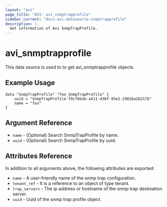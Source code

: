 ```yaml
---
layout: "avi"
page_title: "AVI: avi_snmptrapprofile"
sidebar_current: "docs-avi-datasource-snmptrapprofile"
description: |-
  Get information of Avi SnmpTrapProfile.
---
```


# avi_snmptrapprofile

This data source is used to to get avi_snmptrapprofile objects.

## Example Usage

```hcl
data "SnmpTrapProfile" "foo_SnmpTrapProfile" {
    uuid = "SnmpTrapProfile-f9cf6b3e-a411-436f-95e2-2982ba2b217b"
    name = "foo"
}
```

## Argument Reference

* `name` - (Optional) Search SnmpTrapProfile by name.
* `uuid` - (Optional) Search SnmpTrapProfile by uuid.

## Attributes Reference

In addition to all arguments above, the following attributes are exported:

* `name` - A user-friendly name of the snmp trap configuration.
* `tenant_ref` - It is a reference to an object of type tenant.
* `trap_servers` - The ip address or hostname of the snmp trap destination server.
* `uuid` - Uuid of the snmp trap profile object.

